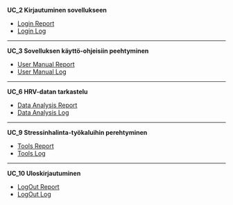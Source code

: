 **UC_2 Kirjautuminen sovellukseen**

- [Login Report](https://jerekarp.github.io/)
- [Login Log](https://jerekarp.github.io/login_log.html)

---

**UC_3 Sovelluksen käyttö-ohjeisiin peehtyminen**

- [User Manual Report](https://jerekarp.github.io/user_manual_report.html)
- [User Manual Log](https://jerekarp.github.io/user_manual_log.html)

---

**UC_6 HRV-datan tarkastelu**

- [Data Analysis Report](https://jerekarp.github.io/data_analysis_report.html)
- [Data Analysis Log](https://jerekarp.github.io/data_analysis_log.html)

---

**UC_9 Stressinhalinta-työkaluihin perehtyminen**

- [Tools Report](https://jerekarp.github.io/tools_report.html)
- [Tools Log](https://jerekarp.github.io/tools_log.html)

---

**UC_10 Uloskirjautuminen**

- [LogOut Report](https://jerekarp.github.io/logout_report.html)
- [LogOut Log](https://jerekarp.github.io/logout_log.html)

